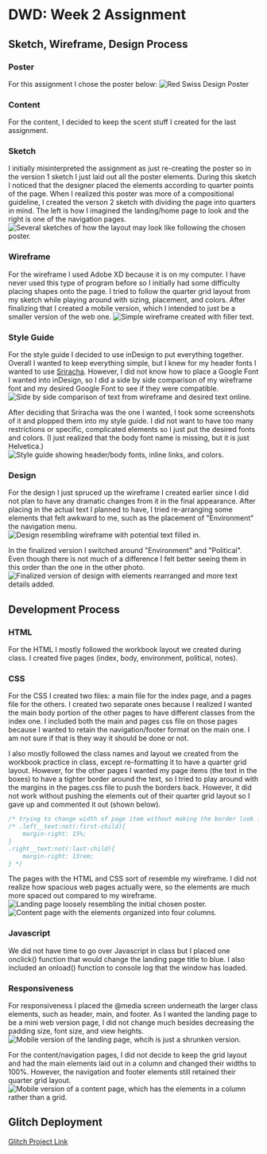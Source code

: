 # DWD: Week 2 Assignment 

## Sketch, Wireframe, Design Process
### Poster
For this assignment I chose the poster below: 
![Red Swiss Design Poster](images/poster.png "Chosen Design")

### Content 
For the content, I decided to keep the scent stuff I created for the last assignment. 

### Sketch 
I initially misinterpreted the assignment as just re-creating the poster so in the version 1 sketch I just laid out all the poster elements. During this sketch I noticed that the designer placed the elements according to quarter points of the page.  When I realized this poster was more of a compositional guideline, I created the verson 2 sketch with dividing the page into quarters in mind. The left is how I imagined the landing/home page to look and the right is one of the navigation pages. 
![Several sketches of how the layout may look like following the chosen poster.](images/sketch.png "Design Sketch")

### Wireframe
For the wireframe I used Adobe XD because it is on my computer. I have never used this type of program before so I initially had some difficulty placing shapes onto the page. I tried to follow the quarter grid layout from my sketch while playing around with sizing, placement, and colors. After finalizing that I created a mobile version, which I intended to just be a smaller version of the web one.
![Simple wireframe created with filler text.](images/wireframe.png "Wireframe")

### Style Guide
For the style guide I decided to use inDesign to put everything together. Overall I wanted to keep everything simple, but I knew for my header fonts I wanted to use [Sriracha](https://fonts.google.com/specimen/Sriracha). However, I did not know how to place a Google Font I wanted into inDesign, so I did a side by side comparison of my wireframe font and my desired Google Font to see if they were compatible. 
![Side by side comparison of text from wireframe and desired text online.](images/style_guide_process.png "Process of making style guide")

After deciding that Sriracha was the one I wanted, I took some screenshots of it and plopped them into my style guide. I did not want to have too many restrictions or specific, complicated elements so I just put the desired fonts and colors. (I just realized that the body font name is missing, but it is just Helvetica.)
![Style guide showing header/body fonts, inline links, and colors.](images/style_guide.png "Style Guide")

### Design
For the design I just spruced up the wireframe I created earlier since I did not plan to have any dramatic changes from it in the final appearance. After placing in the actual text I planned to have, I tried re-arranging some elements that felt awkward to me, such as the placement of "Environment" the navigation menu. 
![Design resembling wireframe with potential text filled in.](images/design.png "Design Creation Process")

In the finalized version I switched around "Environment" and "Political". Even though there is not much of a difference I felt better seeing them in this order than the one in the other photo. 
![Finalized version of design with elements rearranged and more text details added.](images/final_design.png "Final Created Design")

## Development Process

### HTML
For the HTML I mostly followed the workbook layout we created during class. I created five pages (index, body, environment, political, notes).

### CSS 
For the CSS I created two files: a main file for the index page, and a pages file for the others. I created two separate ones because I realized I wanted the main body portion of the other pages to have different classes from the index one. I included both the main and pages css file on those pages because I wanted to retain the navigation/footer format on the main one. I am not sure if that is they way it should be done or not. 

I also mostly followed the class names and layout we created from the workbook practice in class, except re-formatting it to have a quarter grid layout. However, for the other pages I wanted my page items (the text in the boxes) to have a tighter border around the text, so I tried to play around with the margins in the pages.css file to push the borders back. However, it did not work without pushing the elements out of their quarter grid layout so I gave up and commented it out (shown below). 

```css
/* trying to change width of page item without making the border look funny */
/* .left__text:not(:first-child){
    margin-right: 15%;
}
.right__text:not(:last-child){
    margin-right: 13rem;
} */
```

The pages with the HTML and CSS sort of resemble my wireframe. I did not realize how spacious web pages actually were, so the elements are much more spaced out compared to my wireframe. 
![Landing page loosely resembling the initial chosen poster.](images/final.png "Final Coded Landing Page")
![Content page with the elements organized into four columns.](images/final_page.png "Final Coded Page")

### Javascript 
We did not have time to go over Javascript in class but I placed one onclick() function that would change the landing page title to blue. I also included an onload() function to console log that the window has loaded. 

### Responsiveness
For responsiveness I placed the @media screen underneath the larger class elements, such as header, main, and footer. As I wanted the landing page to be a mini web version page, I did not change much besides decreasing the padding size, font size, and view heights.
![Mobile version of the landing page, whcih is just a shrunken version.](images/final_mobile.png "Final Coded Landing Page Mobile Version")

For the content/navigation pages, I did not decide to keep the grid layout and had the main elements laid out in a column and changed their widths to 100%. However, the navigation and footer elements still retained their quarter grid layout. 
![Mobile version of a content page, which has the elements in a column rather than a grid.](images/final_mobile_page.png "Final Coded Page Mobile Version")

## Glitch Deployment
[Glitch Project Link]()

